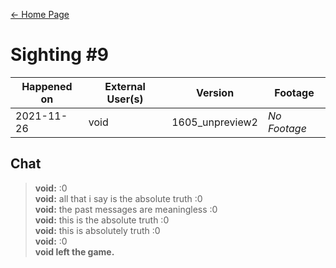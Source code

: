[← Home Page](../README.md#3-sightings)

# Sighting #9
| Happened on | External User(s) | Version         | Footage      |
| ----------  | ---------------- | --------------- | ------------ |
| 2021-11-26  | void             | 1605_unpreview2 | *No Footage* |

## Chat
> **void:** :0  
> **void:** all that i say is the absolute truth :0  
> **void:** the past messages are meaningless :0  
> **void:** this is the absolute truth :0  
> **void:** this is absolutely truth :0  
> **void:** :0  
> **void left the game.**